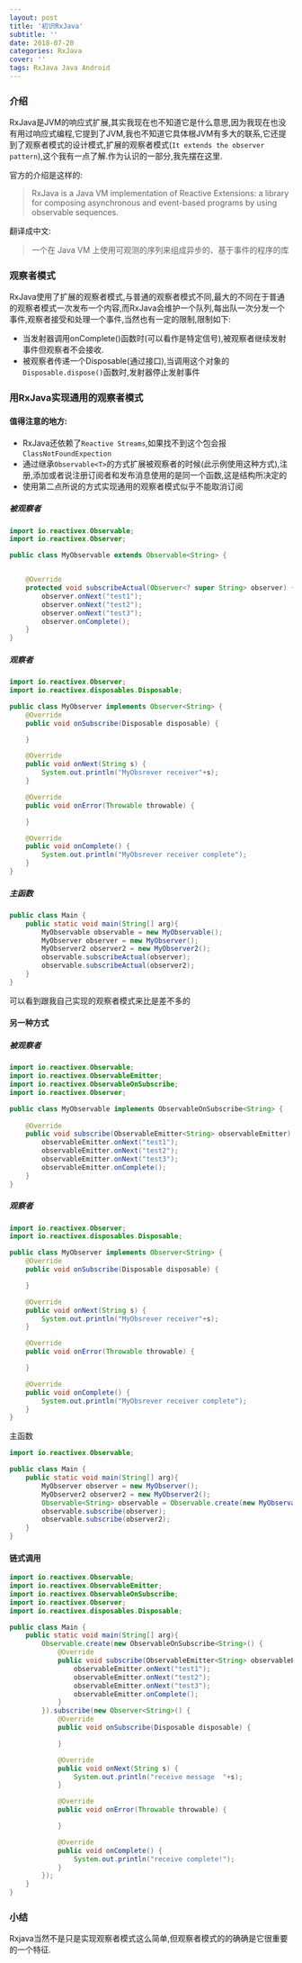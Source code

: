 ```yaml
---
layout: post
title: '初识RxJava'
subtitle: ''
date: 2018-07-20
categories: RxJava
cover: ''
tags: RxJava Java Android
---
```

### 介绍
RxJava是JVM的响应式扩展,其实我现在也不知道它是什么意思,因为我现在也没有用过响应式编程,它提到了JVM,我也不知道它具体根JVM有多大的联系,它还提到了观察者模式的设计模式,扩展的观察者模式(`It extends the observer pattern`),这个我有一点了解.作为认识的一部分,我先摆在这里.

官方的介绍是这样的:

>RxJava is a Java VM implementation of Reactive Extensions: a library for composing asynchronous and event-based programs by using observable sequences.

翻译成中文:
>一个在 Java VM 上使用可观测的序列来组成异步的、基于事件的程序的库


### 观察者模式
RxJava使用了扩展的观察者模式,与普通的观察者模式不同,最大的不同在于普通的观察者模式一次发布一个内容,而RxJava会维护一个队列,每出队一次分发一个事件,观察者接受和处理一个事件,当然也有一定的限制,限制如下:

* 当发射器调用onComplete()函数时(可以看作是特定信号),被观察者继续发射事件但观察者不会接收.
* 被观察者传递一个Disposable(通过接口),当调用这个对象的`Disposable.dispose()`函数时,发射器停止发射事件


### 用RxJava实现通用的观察者模式
#### 值得注意的地方:
* RxJava还依赖了`Reactive Streams`,如果找不到这个包会报`ClassNotFoundExpection`
* 通过继承`Observable<T>`的方式扩展被观察者的时候(此示例使用这种方式),注册,添加或者说注册订阅者和发布消息使用的是同一个函数,这是结构所决定的
* 使用第二点所说的方式实现通用的观察者模式似乎不能取消订阅

##### 被观察者
```java
import io.reactivex.Observable;
import io.reactivex.Observer;

public class MyObservable extends Observable<String> {


    @Override
    protected void subscribeActual(Observer<? super String> observer) {
        observer.onNext("test1");
        observer.onNext("test2");
        observer.onNext("test3");
        observer.onComplete();
    }
}
```

##### 观察者
```java
import io.reactivex.Observer;
import io.reactivex.disposables.Disposable;

public class MyObserver implements Observer<String> {
    @Override
    public void onSubscribe(Disposable disposable) {

    }

    @Override
    public void onNext(String s) {
        System.out.println("MyObsrever receiver"+s);
    }

    @Override
    public void onError(Throwable throwable) {

    }

    @Override
    public void onComplete() {
        System.out.println("MyObsrever receiver complete");
    }
}
```


##### 主函数
```java
public class Main {
    public static void main(String[] arg){
        MyObservable observable = new MyObservable();
        MyObserver observer = new MyObserver();
        MyObserver2 observer2 = new MyObserver2();
        observable.subscribeActual(observer);
        observable.subscribeActual(observer2);
    }
}

```
可以看到跟我自己实现的观察者模式来比是差不多的

#### 另一种方式
##### 被观察者
```java
import io.reactivex.Observable;
import io.reactivex.ObservableEmitter;
import io.reactivex.ObservableOnSubscribe;
import io.reactivex.Observer;

public class MyObservable implements ObservableOnSubscribe<String> {
    
    @Override
    public void subscribe(ObservableEmitter<String> observableEmitter) throws Exception {
        observableEmitter.onNext("test1");
        observableEmitter.onNext("test2");
        observableEmitter.onNext("test3");
        observableEmitter.onComplete();
    }
}
```

##### 观察者
```java
import io.reactivex.Observer;
import io.reactivex.disposables.Disposable;

public class MyObserver implements Observer<String> {
    @Override
    public void onSubscribe(Disposable disposable) {

    }

    @Override
    public void onNext(String s) {
        System.out.println("MyObsrever receiver"+s);
    }

    @Override
    public void onError(Throwable throwable) {

    }

    @Override
    public void onComplete() {
        System.out.println("MyObsrever receiver complete");
    }
}
```

主函数
```java
import io.reactivex.Observable;

public class Main {
    public static void main(String[] arg){
        MyObserver observer = new MyObserver();
        MyObserver2 observer2 = new MyObserver2();
        Observable<String> observable = Observable.create(new MyObservable());
        observable.subscribe(observer);
        observable.subscribe(observer2);
    }
}
```

#### 链式调用
```java
import io.reactivex.Observable;
import io.reactivex.ObservableEmitter;
import io.reactivex.ObservableOnSubscribe;
import io.reactivex.Observer;
import io.reactivex.disposables.Disposable;

public class Main {
    public static void main(String[] arg){
        Observable.create(new ObservableOnSubscribe<String>() {
            @Override
            public void subscribe(ObservableEmitter<String> observableEmitter) {
                observableEmitter.onNext("test1");
                observableEmitter.onNext("test2");
                observableEmitter.onNext("test3");
                observableEmitter.onComplete();
            }
        }).subscribe(new Observer<String>() {
            @Override
            public void onSubscribe(Disposable disposable) {

            }

            @Override
            public void onNext(String s) {
                System.out.println("receive message  "+s);
            }

            @Override
            public void onError(Throwable throwable) {

            }

            @Override
            public void onComplete() {
                System.out.println("receive complete!");
            }
        });
    }
}
```

### 小结
Rxjava当然不是只是实现观察者模式这么简单,但观察者模式的的确确是它很重要的一个特征.